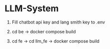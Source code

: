 # LLM-System

1. Fill chatbot api key and lang smith key to .env

2. cd be -> docker compose build

3. cd fe -> cd llm_fe -> docker compose build
